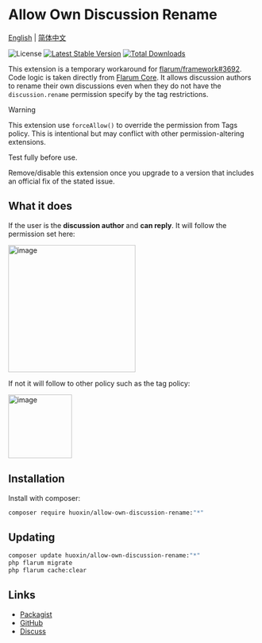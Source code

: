 # Allow Own Discussion Rename
[English](README.md) | [简体中文](README.zh-CN.md)

![License](https://img.shields.io/badge/license-MIT-blue.svg) [![Latest Stable Version](https://img.shields.io/packagist/v/huoxin/allow-own-discussion-rename.svg)](https://packagist.org/packages/huoxin/allow-own-discussion-rename) [![Total Downloads](https://img.shields.io/packagist/dt/huoxin/allow-own-discussion-rename.svg)](https://packagist.org/packages/huoxin/allow-own-discussion-rename)

This extension is a temporary workaround for [flarum/framework#3692](https://github.com/flarum/framework/issues/3692). Code logic is taken directly from [Flarum Core](https://github.com/flarum/framework/blob/a46ce07255219093fb6f77e16ea7c7108a5f61aa/framework/core/src/Discussion/Access/DiscussionPolicy.php#L33C1-L33C73). It allows discussion authors to rename their own discussions even when they do not have the `discussion.rename` permission specify by the tag restrictions.

> [!WARNING]
> This extension use `forceAllow()` to override the permission from Tags policy. This is intentional but may conflict with other permission-altering extensions.
> 
> Test fully before use.
> 
> Remove/disable this extension once you upgrade to a version that includes an official fix of the stated issue.

## What it does

If the user is the **discussion author** and **can reply**. It will follow the permission set here:

<img height="256" alt="image" src="https://github.com/user-attachments/assets/fe53130d-1776-4249-9316-db1f2e434f8d" />

If not it will follow to other policy such as the tag policy:

<img height="128" alt="image" src="https://github.com/user-attachments/assets/b2cc62e9-bdd1-4109-af80-d4f7877b3591" />

## Installation

Install with composer:

```sh
composer require huoxin/allow-own-discussion-rename:"*"
```

## Updating

```sh
composer update huoxin/allow-own-discussion-rename:"*"
php flarum migrate
php flarum cache:clear
```

## Links

- [Packagist](https://packagist.org/packages/huoxin/allow-own-discussion-rename)
- [GitHub](https://github.com/huoxin233/flarum-ext-allow-own-discussion-rename)
- [Discuss](https://discuss.flarum.org/d/38239-allow-own-discussion-rename)
